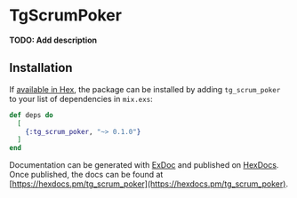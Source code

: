 # TgScrumPoker

**TODO: Add description**

## Installation

If [available in Hex](https://hex.pm/docs/publish), the package can be installed
by adding `tg_scrum_poker` to your list of dependencies in `mix.exs`:

```elixir
def deps do
  [
    {:tg_scrum_poker, "~> 0.1.0"}
  ]
end
```

Documentation can be generated with [ExDoc](https://github.com/elixir-lang/ex_doc)
and published on [HexDocs](https://hexdocs.pm). Once published, the docs can
be found at [https://hexdocs.pm/tg_scrum_poker](https://hexdocs.pm/tg_scrum_poker).

